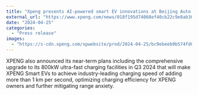 ```yaml
---
title: "Xpeng presents AI-powered smart EV innovations at Beijing Auto Show 2024"
external_url: "https://www.xpeng.com/news/018f195d74068ef40cb22c9e8ab3015c"
date: "2024-04-25"
categories:
  - "Press release"
images:
  - "https://s-cdn.xpeng.com/xpwebsite/prod/2024-04-25/bc9ebeeb9b574fd0b2342bd3f8f64da4.jpeg"
---
```


XPENG also announced its near-term plans including the comprehensive upgrade to its 800kW ultra-fast charging facilities in Q3 2024 that will make XPENG Smart EVs to achieve industry-leading charging speed of adding more than 1 km per second, optimizing charging efficiency for XPENG owners and further mitigating range anxiety.